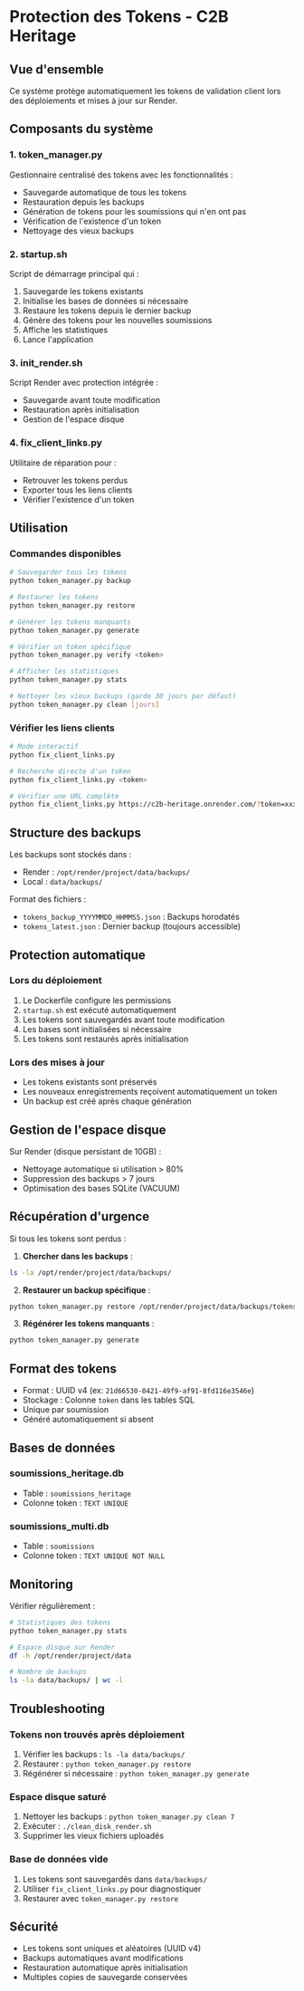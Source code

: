 # Protection des Tokens - C2B Heritage

## Vue d'ensemble

Ce système protège automatiquement les tokens de validation client lors des déploiements et mises à jour sur Render.

## Composants du système

### 1. **token_manager.py**
Gestionnaire centralisé des tokens avec les fonctionnalités :
- Sauvegarde automatique de tous les tokens
- Restauration depuis les backups
- Génération de tokens pour les soumissions qui n'en ont pas
- Vérification de l'existence d'un token
- Nettoyage des vieux backups

### 2. **startup.sh**
Script de démarrage principal qui :
1. Sauvegarde les tokens existants
2. Initialise les bases de données si nécessaire
3. Restaure les tokens depuis le dernier backup
4. Génère des tokens pour les nouvelles soumissions
5. Affiche les statistiques
6. Lance l'application

### 3. **init_render.sh**
Script Render avec protection intégrée :
- Sauvegarde avant toute modification
- Restauration après initialisation
- Gestion de l'espace disque

### 4. **fix_client_links.py**
Utilitaire de réparation pour :
- Retrouver les tokens perdus
- Exporter tous les liens clients
- Vérifier l'existence d'un token

## Utilisation

### Commandes disponibles

```bash
# Sauvegarder tous les tokens
python token_manager.py backup

# Restaurer les tokens
python token_manager.py restore

# Générer les tokens manquants
python token_manager.py generate

# Vérifier un token spécifique
python token_manager.py verify <token>

# Afficher les statistiques
python token_manager.py stats

# Nettoyer les vieux backups (garde 30 jours par défaut)
python token_manager.py clean [jours]
```

### Vérifier les liens clients

```bash
# Mode interactif
python fix_client_links.py

# Recherche directe d'un token
python fix_client_links.py <token>

# Vérifier une URL complète
python fix_client_links.py https://c2b-heritage.onrender.com/?token=xxx
```

## Structure des backups

Les backups sont stockés dans :
- Render : `/opt/render/project/data/backups/`
- Local : `data/backups/`

Format des fichiers :
- `tokens_backup_YYYYMMDD_HHMMSS.json` : Backups horodatés
- `tokens_latest.json` : Dernier backup (toujours accessible)

## Protection automatique

### Lors du déploiement
1. Le Dockerfile configure les permissions
2. `startup.sh` est exécuté automatiquement
3. Les tokens sont sauvegardés avant toute modification
4. Les bases sont initialisées si nécessaire
5. Les tokens sont restaurés après initialisation

### Lors des mises à jour
- Les tokens existants sont préservés
- Les nouveaux enregistrements reçoivent automatiquement un token
- Un backup est créé après chaque génération

## Gestion de l'espace disque

Sur Render (disque persistant de 10GB) :
- Nettoyage automatique si utilisation > 80%
- Suppression des backups > 7 jours
- Optimisation des bases SQLite (VACUUM)

## Récupération d'urgence

Si tous les tokens sont perdus :

1. **Chercher dans les backups** :
```bash
ls -la /opt/render/project/data/backups/
```

2. **Restaurer un backup spécifique** :
```bash
python token_manager.py restore /opt/render/project/data/backups/tokens_backup_20250129_120000.json
```

3. **Régénérer les tokens manquants** :
```bash
python token_manager.py generate
```

## Format des tokens

- Format : UUID v4 (ex: `21d66530-0421-49f9-af91-8fd116e3546e`)
- Stockage : Colonne `token` dans les tables SQL
- Unique par soumission
- Généré automatiquement si absent

## Bases de données

### soumissions_heritage.db
- Table : `soumissions_heritage`
- Colonne token : `TEXT UNIQUE`

### soumissions_multi.db
- Table : `soumissions`
- Colonne token : `TEXT UNIQUE NOT NULL`

## Monitoring

Vérifier régulièrement :
```bash
# Statistiques des tokens
python token_manager.py stats

# Espace disque sur Render
df -h /opt/render/project/data

# Nombre de backups
ls -la data/backups/ | wc -l
```

## Troubleshooting

### Tokens non trouvés après déploiement
1. Vérifier les backups : `ls -la data/backups/`
2. Restaurer : `python token_manager.py restore`
3. Régénérer si nécessaire : `python token_manager.py generate`

### Espace disque saturé
1. Nettoyer les backups : `python token_manager.py clean 7`
2. Exécuter : `./clean_disk_render.sh`
3. Supprimer les vieux fichiers uploadés

### Base de données vide
1. Les tokens sont sauvegardés dans `data/backups/`
2. Utiliser `fix_client_links.py` pour diagnostiquer
3. Restaurer avec `token_manager.py restore`

## Sécurité

- Les tokens sont uniques et aléatoires (UUID v4)
- Backups automatiques avant modifications
- Restauration automatique après initialisation
- Multiples copies de sauvegarde conservées